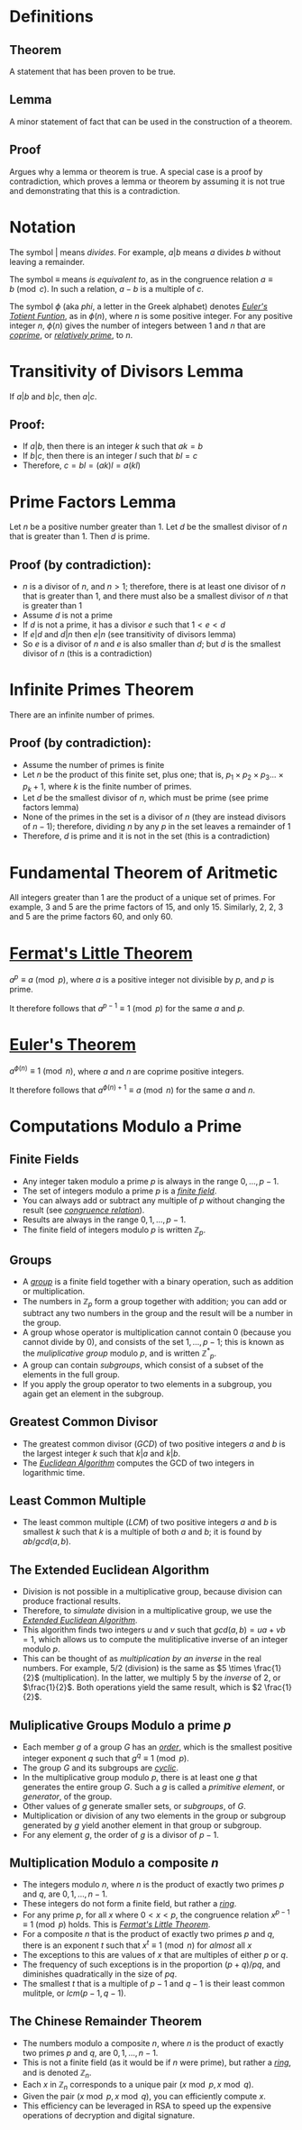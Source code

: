 # Definitions

## Theorem

A statement that has been proven to be true.

## Lemma

A minor statement of fact that can be used in the construction of a theorem.

## Proof

Argues why a lemma or theorem is true. A special case is a proof by contradiction, which proves a lemma or theorem by assuming it is not true and demonstrating that this is a contradiction.

# Notation

The symbol | means <i>divides</i>. For example, $a|b$ means <i>a</i> divides <i>b</i> without leaving a remainder.

The symbol $\equiv$ means _is equivalent to_, as in the congruence relation $a \equiv b \pmod{c}$. In such a relation, $a - b$ is a multiple of $c$.

The symbol $\phi$ (aka _phi_, a letter in the Greek alphabet) denotes [_Euler's Totient Funtion_](https://en.wikipedia.org/wiki/Euler%27s_totient_function), as in $\phi(n)$, where $n$ is some positive integer. For any positive integer $n$, $\phi(n)$ gives the number of integers between 1 and $n$ that are [_coprime_](https://en.wikipedia.org/wiki/Coprime_integers), or [_relatively prime_](https://en.wikipedia.org/wiki/Coprime_integers), to $n$.

# Transitivity of Divisors Lemma

If $a|b$ and $b|c$, then $a|c$.

## Proof:

- If $a|b$, then there is an integer $k$ such that $ak = b$
- If $b|c$, then there is an integer $l$ such that $bl = c$
- Therefore, $c = bl = (ak)l = a(kl)$

# Prime Factors Lemma

Let $n$ be a positive number greater than 1. Let $d$ be the smallest divisor of $n$ that is greater than 1. Then $d$ is prime.

## Proof (by contradiction):

- $n$ is a divisor of $n$, and $n > 1$; therefore, there is at least one divisor of $n$ that is greater than 1, and there must also be a smallest divisor of $n$ that is greater than 1
- Assume $d$ is not a prime
- If $d$ is not a prime, it has a divisor $e$ such that $1 < e < d$
- If $e|d$ and $d|n$ then $e|n$ (see transitivity of divisors lemma)
- So $e$ is a divisor of $n$ and $e$ is also smaller than $d$; but $d$ is the smallest divisor of $n$ (this is a contradiction)

# Infinite Primes Theorem

There are an infinite number of primes.

## Proof (by contradiction):

- Assume the number of primes is finite
- Let $n$ be the product of this finite set, plus one; that is, $p_{1} \times p_{2} \times p_{3} ...\times p_{k} + 1$, where $k$ is the finite number of primes.
- Let $d$ be the smallest divisor of $n$, which must be prime (see prime factors lemma)
- None of the primes in the set is a divisor of $n$ (they are instead divisors of $n - 1$); therefore, dividing $n$ by any $p$ in the set leaves a remainder of 1
- Therefore, $d$ is prime and it is not in the set (this is a contradiction)

# Fundamental Theorem of Aritmetic

All integers greater than 1 are the product of a unique set of primes. For example, 3 and 5 are the prime factors of 15, and only 15. Similarly, 2, 2, 3 and 5 are the prime factors 60, and only 60.

# [Fermat's Little Theorem](https://en.wikipedia.org/wiki/Fermat%27s_little_theorem)

$a^p \equiv a \pmod{p}$, where $a$ is a positive integer not divisible by $p$, and $p$ is prime.

It therefore follows that $a^{p-1} \equiv 1 \pmod{p}$ for the same $a$ and $p$.

# [Euler's Theorem](https://en.wikipedia.org/wiki/Euler%27s_theorem)

$a^{\phi(n)} \equiv 1 \pmod{n}$, where $a$ and $n$ are coprime positive integers.

It therefore follows that $a^{\phi(n)+1} \equiv a \pmod{n}$ for the same $a$ and $n$.

# Computations Modulo a Prime

## Finite Fields

- Any integer taken modulo a prime $p$ is always in the range $0, ..., p - 1$.
- The set of integers modulo a prime $p$ is a [_finite field_](https://en.wikipedia.org/wiki/Finite_field).
- You can always add or subtract any multiple of $p$ without changing the result (see [_congruence relation_](https://en.wikipedia.org/wiki/Congruence_relation)).
- Results are always in the range $0, 1, ..., p - 1$.
- The finite field of integers modulo $p$ is written $\mathbb{Z}_{p}$.

## Groups

- A [_group_](<https://en.wikipedia.org/wiki/Group_(mathematics)>) is a finite field together with a binary operation, such as addition or multiplication.
- The numbers in $\mathbb{Z}_{p}$ form a group together with addition; you can add or subtract any two numbers in the group and the result will be a number in the group.
- A group whose operator is multiplication cannot contain 0 (because you cannot divide by 0), and consists of the set $1, ..., p - 1$; this is known as the _muliplicative group_ modulo $p$, and is written $\mathbb{Z^*}_{p}$.
- A group can contain _subgroups_, which consist of a subset of the elements in the full group.
- If you apply the group operator to two elements in a subgroup, you again get an element in the subgroup.

## Greatest Common Divisor

- The greatest common divisor (_GCD_) of two positive integers $a$ and $b$ is the largest integer $k$ such that $k|a$ and $k|b$.
- The [_Euclidean Algorithm_](https://github.com/dchampion/crypto/blob/master/doc/EuclideanAlgorithms.md) computes the GCD of two integers in logarithmic time.

## Least Common Multiple

- The least common multiple (_LCM_) of two positive integers $a$ and $b$ is smallest $k$ such that $k$ is a multiple of both $a$ and $b$; it is found by $ab / gcd(a, b)$.

## The Extended Euclidean Algorithm

- Division is not possible in a multiplicative group, because division can produce fractional results.
- Therefore, to _simulate_ division in a multiplicative group, we use the [_Extended Euclidean Algorithm_](https://github.com/dchampion/crypto/blob/master/doc/EuclideanAlgorithms.md).
- This algorithm finds two integers $u$ and $v$ such that $gcd(a, b) = ua + vb = 1$, which allows us to compute the mulitiplicative inverse of an integer modulo $p$.
- This can be thought of as _multiplication by an inverse_ in the real numbers. For example, $5 / 2$ (division) is the same as $5 \times \frac{1}{2}$ (multiplication). In the latter, we multiply $5$ by the _inverse_ of $2$, or $\frac{1}{2}$. Both operations yield the same result, which is $2 \frac{1}{2}$.

## Muliplicative Groups Modulo a prime $p$

- Each member $g$ of a group $G$ has an [_order_](<https://en.wikipedia.org/wiki/Order_(group_theory)>), which is the smallest positive integer exponent $q$ such that $g^q \equiv 1 \pmod{p}$.
- The group $G$ and its subgroups are [_cyclic_](https://en.wikipedia.org/wiki/Cyclic_group).
- In the multiplicative group modulo $p$, there is at least one $g$ that generates the entire group $G$. Such a $g$ is called a _primitive element_, or _generator_, of the group.
- Other values of $g$ generate smaller sets, or _subgroups_, of $G$.
- Multiplication or division of any two elements in the group or subgroup generated by $g$ yield another element in that group or subgroup.
- For any element $g$, the order of $g$ is a divisor of $p - 1$.

## Multiplication Modulo a composite $n$

- The integers modulo $n$, where $n$ is the product of exactly two primes $p$ and $q$, are $0, 1, ..., n - 1$.
- These integers do not form a finite field, but rather a [_ring_](<https://en.wikipedia.org/wiki/Ring_(mathematics)>).
- For any prime $p$, for all $x$ where $0 < x < p$, the congruence relation $x^{p-1} \equiv 1 \pmod{p}$ holds. This is [_Fermat's Little Theorem_](https://en.wikipedia.org/wiki/Fermat%27s_little_theorem).
- For a composite $n$ that is the product of exactly two primes $p$ and $q$, there is an exponent $t$ such that $x^t \equiv 1 \pmod{n}$ for _almost_ all $x$
- The exceptions to this are values of $x$ that are multiples of either $p$ or $q$.
- The frequency of such exceptions is in the proportion $(p + q) / pq$, and diminishes quadratically in the size of $pq$.
- The smallest $t$ that is a multiple of $p - 1$ and $q - 1$ is their least common mulitple, or $lcm(p - 1, q - 1)$.

## The Chinese Remainder Theorem

- The numbers modulo a composite $n$, where $n$ is the product of exactly two primes $p$ and $q$, are $0, 1, ..., n - 1$.
- This is not a finite field (as it would be if $n$ were prime), but rather a [_ring_](<https://en.wikipedia.org/wiki/Ring_(mathematics)>), and is denoted $\mathbb{Z}_{n}$.
- Each $x$ in $\mathbb{Z}_{n}$ corresponds to a unique pair ($x \bmod{p}, x \bmod{q}$).
- Given the pair ($x \bmod{p}, x \bmod{q}$), you can efficiently compute $x$.
- This efficiency can be leveraged in RSA to speed up the expensive operations of decryption and digital signature.
